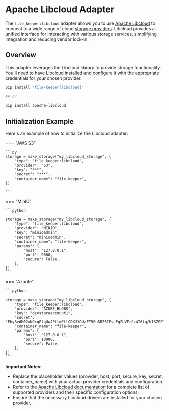 # Apache Libcloud Adapter

The `file_keeper:libcloud` adapter allows you to use [Apache
Libcloud](https://libcloud.apache.org/) to connect to a wide range of cloud
[storage
providers](https://libcloud.readthedocs.io/en/stable/supported_providers.html). Libcloud
provides a unified interface for interacting with various storage services,
simplifying integration and reducing vendor lock-in.

## Overview

This adapter leverages the Libcloud library to provide storage
functionality. You'll need to have Libcloud installed and configure it with the
appropriate credentials for your chosen provider.

```sh
pip install 'file-keeper[libcloud]'

## or

pip install apache-libcloud
```

## Initialization Example

Here's an example of how to initialize the Libcloud adapter:

=== "AWS S3"

    ```py
    storage = make_storage("my_libcloud_storage", {
        "type": "file_keeper:libcloud",
        "provider": "S3",
        "key": "***",
        "secret": "***",
        "container_name": "file-keeper",
    })

    ```

=== "MinIO"

    ```python

    storage = make_storage("my_libcloud_storage", {
        "type": "file_keeper:libcloud",
        "provider": "MINIO",
        "key": "minioadmin",
        "secret": "minioadmin",
        "container_name": "file-keeper",
        "params": {
            "host": "127.0.0.1",
            "port": 9000,
            "secure": False,
        },
    })
    ```

=== "Azurite"

    ```python

    storage = make_storage("my_libcloud_storage", {
        "type": "file_keeper:libcloud",
        "provider": "AZURE_BLOBS",
        "key": "devstoreaccount1",
        "secret": "Eby8vdM02xNOcqFlqUwJPLlmEtlCDXJ1OUzFT50uSRZ6IFsuFq2UVErCz4I6tq/K1SZFPTOtr/KBHBeksoGMGw==",
        "container_name": "file-keeper",
        "params": {
            "host": "127.0.0.1",
            "port": 10000,
            "secure": False,
        },
    })
    ```


**Important Notes:**

*   Replace the placeholder values (provider, host, port, secure, key, secret,
    container\_name) with your actual provider credentials and configuration.
*   Refer to the [Apache Libcloud
    documentation](https://libcloud.readthedocs.io/) for a complete list of
    supported providers and their specific configuration options.
*   Ensure that the necessary Libcloud drivers are installed for your chosen
    provider.
